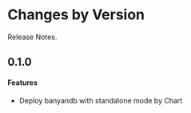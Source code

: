 Changes by Version
==================
Release Notes.

0.1.0
------------------

#### Features
- Deploy banyandb with standalone mode by Chart
